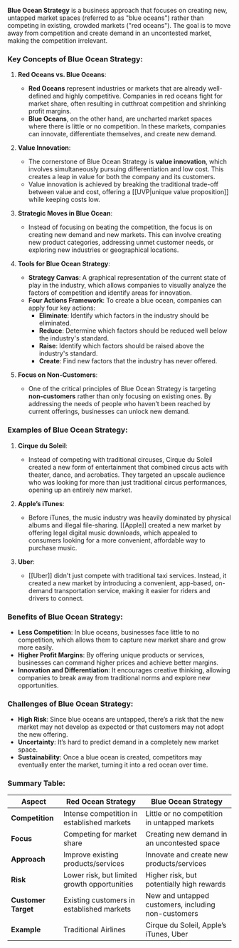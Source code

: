 **Blue Ocean Strategy** is a business approach that focuses on creating new, untapped market spaces (referred to as "blue oceans") rather than competing in existing, crowded markets ("red oceans"). The goal is to move away from competition and create demand in an uncontested market, making the competition irrelevant.

### Key Concepts of Blue Ocean Strategy:

1. **Red Oceans vs. Blue Oceans**:
   - **Red Oceans** represent industries or markets that are already well-defined and highly competitive. Companies in red oceans fight for market share, often resulting in cutthroat competition and shrinking profit margins.
   - **Blue Oceans**, on the other hand, are uncharted market spaces where there is little or no competition. In these markets, companies can innovate, differentiate themselves, and create new demand.

2. **Value Innovation**:
   - The cornerstone of Blue Ocean Strategy is **value innovation**, which involves simultaneously pursuing differentiation and low cost. This creates a leap in value for both the company and its customers.
   - Value innovation is achieved by breaking the traditional trade-off between value and cost, offering a [[UVP|unique value proposition]] while keeping costs low.

3. **Strategic Moves in Blue Ocean**:
   - Instead of focusing on beating the competition, the focus is on creating new demand and new markets. This can involve creating new product categories, addressing unmet customer needs, or exploring new industries or geographical locations.
   
4. **Tools for Blue Ocean Strategy**:
   - **Strategy Canvas**: A graphical representation of the current state of play in the industry, which allows companies to visually analyze the factors of competition and identify areas for innovation.
   - **Four Actions Framework**: To create a blue ocean, companies can apply four key actions:
     - **Eliminate**: Identify which factors in the industry should be eliminated.
     - **Reduce**: Determine which factors should be reduced well below the industry's standard.
     - **Raise**: Identify which factors should be raised above the industry's standard.
     - **Create**: Find new factors that the industry has never offered.
   
5. **Focus on Non-Customers**:
   - One of the critical principles of Blue Ocean Strategy is targeting **non-customers** rather than only focusing on existing ones. By addressing the needs of people who haven’t been reached by current offerings, businesses can unlock new demand.

### Examples of Blue Ocean Strategy:

1. **Cirque du Soleil**:
   - Instead of competing with traditional circuses, Cirque du Soleil created a new form of entertainment that combined circus acts with theater, dance, and acrobatics. They targeted an upscale audience who was looking for more than just traditional circus performances, opening up an entirely new market.

2. **Apple’s iTunes**:
   - Before iTunes, the music industry was heavily dominated by physical albums and illegal file-sharing. [[Apple]] created a new market by offering legal digital music downloads, which appealed to consumers looking for a more convenient, affordable way to purchase music.

3. **Uber**:
   - [[Uber]] didn't just compete with traditional taxi services. Instead, it created a new market by introducing a convenient, app-based, on-demand transportation service, making it easier for riders and drivers to connect.

### Benefits of Blue Ocean Strategy:
- **Less Competition**: In blue oceans, businesses face little to no competition, which allows them to capture new market share and grow more easily.
- **Higher Profit Margins**: By offering unique products or services, businesses can command higher prices and achieve better margins.
- **Innovation and Differentiation**: It encourages creative thinking, allowing companies to break away from traditional norms and explore new opportunities.

### Challenges of Blue Ocean Strategy:
- **High Risk**: Since blue oceans are untapped, there’s a risk that the new market may not develop as expected or that customers may not adopt the new offering.
- **Uncertainty**: It’s hard to predict demand in a completely new market space.
- **Sustainability**: Once a blue ocean is created, competitors may eventually enter the market, turning it into a red ocean over time.

### Summary Table: 

| Aspect                        | Red Ocean Strategy                            | Blue Ocean Strategy                        |
|-------------------------------|----------------------------------------------|--------------------------------------------|
| **Competition**                | Intense competition in established markets   | Little or no competition in untapped markets |
| **Focus**                      | Competing for market share                   | Creating new demand in an uncontested space |
| **Approach**                   | Improve existing products/services           | Innovate and create new products/services  |
| **Risk**                        | Lower risk, but limited growth opportunities  | Higher risk, but potentially high rewards   |
| **Customer Target**            | Existing customers in established markets    | New and untapped customers, including non-customers |
| **Example**                    | Traditional Airlines                         | Cirque du Soleil, Apple’s iTunes, Uber      |
